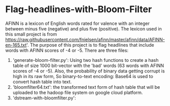 # Flag-headlines-with-Bloom-Filter
AFINN is a lexicon of English words rated for valence with an integer between minus five (negative) and plus five (positive). The lexicon used in this small project is from https://raw.githubusercontent.com/fnielsen/afinn/master/afinn/data/AFINN-en-165.txt'.
The purpose of this project is to flag headlines that include words with AFINN scores of -4 or -5.
There are three files:
1. 'generate-bloom-filter.py': Using two hash functions to create a hash table of size 1000 bit-vector with the 'bad' words (63 words with AFINN scores of -4 or -5). Also, the probability of binary data getting corrupt is high in its raw form, So binary-to-text encoding: Base64 is used to convert hash table into text.
2. 'bloomfilter64.txt': the transformed text form of hash table that will be uploaded to the hadoop file system on google cloud platform.
3. 'dstream-with-bloomfilter.py':  
